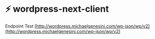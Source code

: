 # ⚡ wordpress-next-client

Endpoint Test [http://wordpress.michaelgenesini.com/wp-json/wp/v2](http://wordpress.michaelgenesini.com/wp-json/wp/v2)
